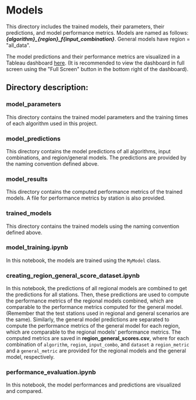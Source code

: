 # Models
This directory includes the trained models, their parameters, their predictions, and model performance metrics. Models are named as follows: ***{algorithm}_{region}_f{input_combination}***. General models have region = "all_data".

The model predictions and their performance metrics are visualized in a Tableau dashboard [here](https://public.tableau.com/views/ETResultsEvaluation/ResultAnalysis?:language=en-US&:display_count=n&:origin=viz_share_link). (It is recommended to view the dashboard in full screen using the "Full Screen" button in the bottom right of the dashboard).

## Directory description:

### model_parameters
This directory contains the trained model parameters and the training times of each algorithm used in this project.

### model_predictions
This directory contains the model predictions of all algorithms, input combinations, and region/general models. The predictions are provided by the naming convention defined above.

### model_results
This directory contains the computed performance metrics of the trained models. A file for performance metrics by station is also provided.

### trained_models
This directory contains the trained models using the naming convention defined above.

### model_training.ipynb
In this notebook, the models are trained using the `MyModel` class.

### creating_region_general_score_dataset.ipynb
In this notebook, the predictions of all regional models are combined to get the predictions for all stations. Then, these predictions are used to compute the performance metrics of the regional models combined, which are comparable to the performance metrics computed for the general model. (Remember that the test stations used in regional and general scenarios are the same). Similarly, the general model predictions are separated to compute the performance metrics of the general model for each region, which are comparable to the regional models' performance metrics. The computed metrics are saved in **region_general_scores.csv**, where for each combination of `algorithm`, `region`, `input_combo`, and `dataset` a `region_metric` and a `general_metric` are provided for the regional models and the general model, respectively.

### performance_evaluation.ipynb
In this notebook, the model performances and predictions are visualized and compared.



